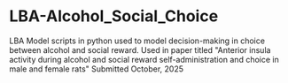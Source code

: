 # LBA-Alcohol_Social_Choice
LBA Model scripts in python used to model decision-making in choice between alcohol and social reward. Used in paper titled "Anterior insula activity during alcohol and social reward self-administration and choice in male and female rats" Submitted October, 2025
